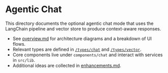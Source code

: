 # Agentic Chat

This directory documents the optional agentic chat mode that uses the LangChain pipeline and vector store to produce context-aware responses.

- See [overview.md](overview.md) for architecture diagrams and a breakdown of UI flows.
- Relevant types are defined in [`/types/chat`](../../types/chat) and [`/types/vector`](../../types/vector).
- Core components live under `components/chat` and interact with services in `src/lib`.
- Additional ideas are collected in [enhancements.md](enhancements.md).
